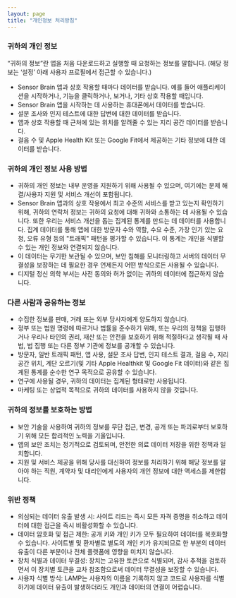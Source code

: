 ```yaml
---
layout: page
title: "개인정보 처리방침"
---
```


### 귀하의 개인 정보
“귀하의 정보”란 앱을 처음 다운로드하고 실행할 때 요청하는 정보를 말합니다. 
(해당 정보는 ‘설정’ 아래 사용자 프로필에서 접근할 수 있습니다.)
- Sensor Brain 앱과 상호 작용할 때마다 데이터를 받습니다.
  예를 들어 애플리케이션을 시작하거나, 기능을 클릭하거나, 보거나, 기타 상호 작용할 때입니다.
- Sensor Brain 앱을 시작하는 데 사용하는 휴대폰에서 데이터를 받습니다.
- 설문 조사와 인지 테스트에 대한 답변에 대한 데이터를 받습니다.
- 앱과 상호 작용할 때 근처에 있는 위치를 알려줄 수 있는 지리 공간 데이터를 받습니다.
- 걸음 수 및 Apple Health Kit 또는 Google Fit에서 제공하는 기타 정보에 대한 데이터를 받습니다.

### 귀하의 개인 정보 사용 방법
- 귀하의 개인 정보는 내부 운영을 지원하기 위해 사용될 수 있으며, 여기에는 문제 해결/사용자 지원 및 서비스 개선이 포함됩니다.
- Sensor Brain 앱과의 상호 작용에서 최고 수준의 서비스를 받고 있는지 확인하기 위해, 귀하의 연락처 정보는 귀하의 요청에 대해 귀하와 소통하는 데 사용될 수 있습니다.
또한 우리는 서비스 개선을 돕는 집계된 통계를 만드는 데 데이터를 사용합니다. 집계 데이터를 통해 앱에 대한 방문자 수와 역할, 수요 수준, 가장 인기 있는 요청, 오류 유형 등의 "트래픽" 패턴을 평가할 수 있습니다. 이 통계는 개인을 식별할 수 있는 개인 정보와 연결되지 않습니다.
- 이 데이터는 무기한 보관될 수 있으며, 보안 침해를 모니터링하고 서버의 데이터 무결성을 보장하는 데 필요한 경우 언제든지 어떤 방식으로든 사용될 수 있습니다.
- 디지털 정신 의학 부서는 사전 동의와 허가 없이는 귀하의 데이터에 접근하지 않습니다.

### 다른 사람과 공유하는 정보
- 수집한 정보를 판매, 거래 또는 외부 당사자에게 양도하지 않습니다.
- 정부 또는 법원 명령에 따르거나 법률을 준수하기 위해, 또는 우리의 정책을 집행하거나 우리나 타인의 권리, 재산 또는 안전을 보호하기 위해 적절하다고 생각될 때 사법, 법 집행 또는 다른 정부 기관에 정보를 공개할 수 있습니다.
- 방문자, 일반 트래픽 패턴, 앱 사용, 설문 조사 답변, 인지 테스트 결과, 걸음 수, 지리 공간 위치, 계단 오르기(및 기타 Apple Healthkit 및 Google Fit 데이터)와 같은 집계된 통계를 순수한 연구 목적으로 공유할 수 있습니다.
- 연구에 사용될 경우, 귀하의 데이터는 집계된 형태로만 사용됩니다.
- 마케팅 또는 상업적 목적으로 귀하의 데이터를 사용하지 않을 것입니다.

### 귀하의 정보를 보호하는 방법
- 보안 기술을 사용하여 귀하의 정보를 무단 접근, 변경, 공개 또는 파괴로부터 보호하기 위해 모든 합리적인 노력을 기울입니다.
- 앱의 보안 조치는 정기적으로 검토되며, 안전한 의료 데이터 저장을 위한 정책과 일치합니다.
- 지원 및 서비스 제공을 위해 당사를 대신하여 정보를 처리하기 위해 해당 정보를 알아야 하는 직원, 계약자 및 대리인에게 사용자의 개인 정보에 대한 액세스를 제한합니다.

### 위반 정책
- 의심되는 데이터 유출 발생 시: 사이트 리드는 즉시 모든 자격 증명을 취소하고 데이터에 대한 접근을 즉시 비활성화할 수 있습니다.
- 데이터 암호화 및 접근 제한: 공개 키와 개인 키가 모두 필요하여 데이터를 복호화할 수 있습니다. 사이트별 및 환자별로 별도의 개인 키가 유지되므로 한 부분의 데이터 유출이 다른 부분이나 전체 플랫폼에 영향을 미치지 않습니다.
- 장치 식별과 데이터 무결성: 장치는 고유한 토큰으로 식별되며, 감사 추적을 검토하면서 이 장치별 토큰을 교차 참조함으로써 데이터 무결성을 보장할 수 있습니다.
- 사용자 식별 방식: LAMP는 사용자의 이름을 기록하지 않고 코드로 사용자를 식별하기에 데이터 유출이 발생하더라도 개인과 데이터의 연결이 어렵습니다.
